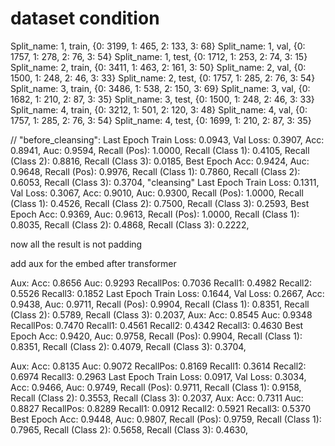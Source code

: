 # dataset condition
Split_name: 1, train, {0: 3199, 1: 465, 2: 133, 3: 68}
Split_name: 1, val, {0: 1757, 1: 278, 2: 76, 3: 54}
Split_name: 1, test, {0: 1712, 1: 253, 2: 74, 3: 15}
Split_name: 2, train, {0: 3411, 1: 463, 2: 161, 3: 50}
Split_name: 2, val, {0: 1500, 1: 248, 2: 46, 3: 33}
Split_name: 2, test, {0: 1757, 1: 285, 2: 76, 3: 54}
Split_name: 3, train, {0: 3486, 1: 538, 2: 150, 3: 69}
Split_name: 3, val, {0: 1682, 1: 210, 2: 87, 3: 35}
Split_name: 3, test, {0: 1500, 1: 248, 2: 46, 3: 33}
Split_name: 4, train, {0: 3212, 1: 501, 2: 120, 3: 48}
Split_name: 4, val, {0: 1757, 1: 285, 2: 76, 3: 54}
Split_name: 4, test, {0: 1699, 1: 210, 2: 87, 3: 35}

// "before_cleansing":
Last Epoch Train Loss: 0.0943, Val Loss: 0.3907, Acc: 0.8941, Auc: 0.9594, Recall (Pos): 1.0000, Recall (Class 1): 0.4105, Recall (Class 2): 0.8816, Recall (Class 3): 0.0185, 
Best Epoch Acc: 0.9424, Auc: 0.9648, Recall (Pos): 0.9976, Recall (Class 1): 0.7860, Recall (Class 2): 0.6053, Recall (Class 3): 0.3704, 
"cleansing"
Last Epoch Train Loss: 0.1311, Val Loss: 0.3067, Acc: 0.9010, Auc: 0.9300, Recall (Pos): 1.0000, Recall (Class 1): 0.4526, Recall (Class 2): 0.7500, Recall (Class 3): 0.2593, 
Best Epoch Acc: 0.9369, Auc: 0.9613, Recall (Pos): 1.0000, Recall (Class 1): 0.8035, Recall (Class 2): 0.4868, Recall (Class 3): 0.2222, 

now all the result is not padding

add aux for the embed after transformer

Aux: Acc: 0.8656 Auc: 0.9293 RecallPos: 0.7036 Recall1: 0.4982 Recall2: 0.5526 Recall3: 0.1852 
Last Epoch Train Loss: 0.1644, Val Loss: 0.2667, Acc: 0.9438, Auc: 0.9711, Recall (Pos): 0.9904, Recall (Class 1): 0.8351, Recall (Class 2): 0.5789, Recall (Class 3): 0.2037, 
Aux: Acc: 0.8545 Auc: 0.9348 RecallPos: 0.7470 Recall1: 0.4561 Recall2: 0.4342 Recall3: 0.4630 
Best Epoch Acc: 0.9420, Auc: 0.9758, Recall (Pos): 0.9904, Recall (Class 1): 0.8351, Recall (Class 2): 0.4079, Recall (Class 3): 0.3704, 

Aux: Acc: 0.8135 Auc: 0.9072 RecallPos: 0.8169 Recall1: 0.3614 Recall2: 0.6974 Recall3: 0.2963 
Last Epoch Train Loss: 0.0917, Val Loss: 0.3034, Acc: 0.9466, Auc: 0.9749, Recall (Pos): 0.9711, Recall (Class 1): 0.9158, Recall (Class 2): 0.3553, Recall (Class 3): 0.2037, 
Aux: Acc: 0.7311 Auc: 0.8827 RecallPos: 0.8289 Recall1: 0.0912 Recall2: 0.5921 Recall3: 0.5370 
Best Epoch Acc: 0.9448, Auc: 0.9807, Recall (Pos): 0.9759, Recall (Class 1): 0.7965, Recall (Class 2): 0.5658, Recall (Class 3): 0.4630, 